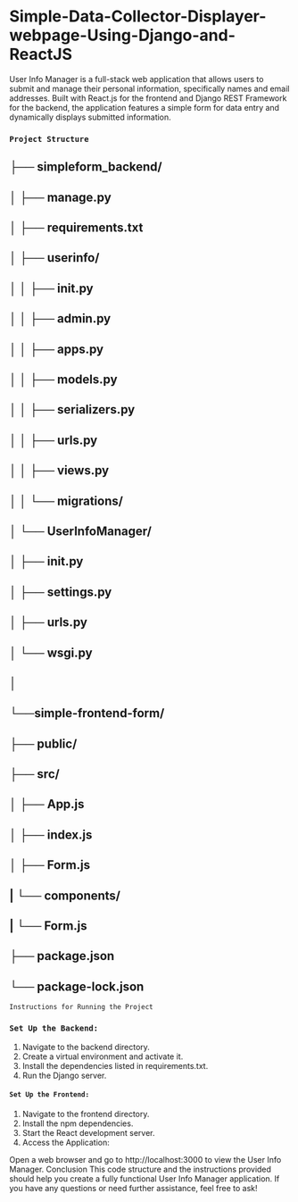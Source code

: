 # Simple-Data-Collector-Displayer-webpage-Using-Django-and-ReactJS
User Info Manager is a full-stack web application that allows users to submit and manage their personal information, specifically names and email addresses. Built with React.js for the frontend and Django REST Framework for the backend, the application features a simple form for data entry and dynamically displays submitted information.

### `Project Structure`

## ├── simpleform_backend/ 
## │   ├── manage.py
## │   ├── requirements.txt
## │   ├── userinfo/
## │   │   ├── __init__.py
## │   │   ├── admin.py
## │   │   ├── apps.py
## │   │   ├── models.py
## │   │   ├── serializers.py
## │   │   ├── urls.py
## │   │   ├── views.py
## │   │   └── migrations/
## │   └── UserInfoManager/
## │       ├── __init__.py
## │       ├── settings.py
## │       ├── urls.py
## │       └── wsgi.py
## │
## └──simple-frontend-form/
##    ├── public/
##     ├── src/
##     │   ├── App.js
##     │   ├── index.js
##     │   ├── Form.js
##     |   └── components/
##     |       └──  Form.js
##     ├── package.json
##     └── package-lock.json

    Instructions for Running the Project
### `Set Up the Backend:`

1. Navigate to the backend directory.
2. Create a virtual environment and activate it.
3. Install the dependencies listed in requirements.txt.
4. Run the Django server.

#### `Set Up the Frontend:`

1. Navigate to the frontend directory.
2. Install the npm dependencies.
3. Start the React development server.
4. Access the Application:

Open a web browser and go to http://localhost:3000 to view the User Info Manager.
Conclusion
This code structure and the instructions provided should help you create a fully functional User Info Manager application. If you have any questions or need further assistance, feel free to ask!
